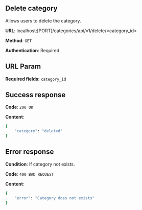 ## Delete category
Allows users to delete the category.

**URL**: localhost:[PORT]/categories/api/v1/delete/<category_id>

**Method**: `GET`

**Authentication**: Required

## URL Param
**Required fields:** `category_id`

## Success response
**Code**: `200 OK`

**Content**:
```bash
{
    "category": "deleted"
}
```

## Error response
**Condition**: If category not exists.

**Code**: `400 BAD REQUEST`

**Content**:
```bash
{
    "error": "Category does not exists"
}
```